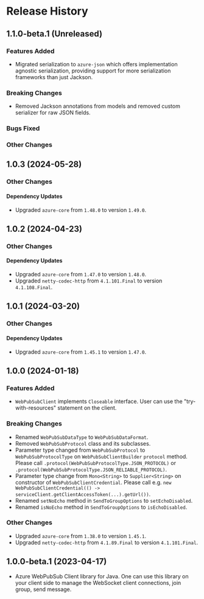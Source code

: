 # Release History

## 1.1.0-beta.1 (Unreleased)

### Features Added

- Migrated serialization to `azure-json` which offers implementation agnostic serialization, providing support for
  more serialization frameworks than just Jackson.

### Breaking Changes

- Removed Jackson annotations from models and removed custom serializer for raw JSON fields.

### Bugs Fixed

### Other Changes


## 1.0.3 (2024-05-28)

### Other Changes

#### Dependency Updates

- Upgraded `azure-core` from `1.48.0` to version `1.49.0`.


## 1.0.2 (2024-04-23)

### Other Changes

#### Dependency Updates

- Upgraded `azure-core` from `1.47.0` to version `1.48.0`.
- Upgraded `netty-codec-http` from `4.1.101.Final` to version `4.1.108.Final`.


## 1.0.1 (2024-03-20)

### Other Changes

#### Dependency Updates

- Upgraded `azure-core` from `1.45.1` to version `1.47.0`.


## 1.0.0 (2024-01-18)

### Features Added

- `WebPubSubClient` implements `Closeable` interface. User can use the "try-with-resources" statement on the client.

### Breaking Changes

- Renamed `WebPubSubDataType` to `WebPubSubDataFormat`.
- Removed `WebPubSubProtocol` class and its subclasses.
- Parameter type changed from `WebPubSubProtocol` to `WebPubSubProtocolType` on `WebPubSubClientBuilder` `protocol` method.
  Please call `.protocol(WebPubSubProtocolType.JSON_PROTOCOL)` or `.protocol(WebPubSubProtocolType.JSON_RELIABLE_PROTOCOL)`.
- Parameter type change from `Mono<String>` to `Supplier<String>` on constructor of `WebPubSubClientCredential`.
  Please call e.g. `new WebPubSubClientCredential(() -> serviceClient.getClientAccessToken(...).getUrl())`.
- Renamed `setNoEcho` method in `SendToGroupOptions` to `setEchoDisabled`.
- Renamed `isNoEcho` method in `SendToGroupOptions` to `isEchoDisabled`.

### Other Changes

- Upgraded `azure-core` from `1.38.0` to version `1.45.1`.
- Upgraded `netty-codec-http` from `4.1.89.Final` to version `4.1.101.Final`.

## 1.0.0-beta.1 (2023-04-17)

- Azure WebPubSub Client library for Java. One can use this library on your client side to manage the WebSocket client connections, join group, send message.
